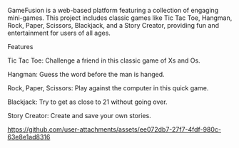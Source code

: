 GameFusion is a web-based platform featuring a collection of engaging mini-games. This project includes classic games like Tic Tac Toe, Hangman, Rock, Paper, Scissors, Blackjack, and a Story Creator, providing fun and entertainment for users of all ages.


Features


Tic Tac Toe: Challenge a friend in this classic game of Xs and Os.

Hangman: Guess the word before the man is hanged.

Rock, Paper, Scissors: Play against the computer in this quick game.

Blackjack: Try to get as close to 21 without going over.

Story Creator: Create and save your own stories.


https://github.com/user-attachments/assets/ee072db7-27f7-4fdf-980c-63e8e1ad8316
